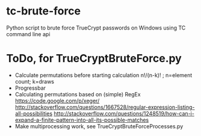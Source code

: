 tc-brute-force
==============

Python script to brute force TrueCrypt passwords on Windows using TC command line api

# ToDo, for TrueCryptBruteForce.py
- Calculate permutations before starting calculation n!/(n-k)! ; n=element count; k=draws
- Progressbar
- Calculating permutations based on (simple) RegEx
	https://code.google.com/p/xeger/
	http://stackoverflow.com/questions/1667528/regular-expression-listing-all-possibilities
	http://stackoverflow.com/questions/1248519/how-can-i-expand-a-finite-pattern-into-all-its-possible-matches
- Make multiprocessing work, see TrueCryptBruteForceProcesses.py
